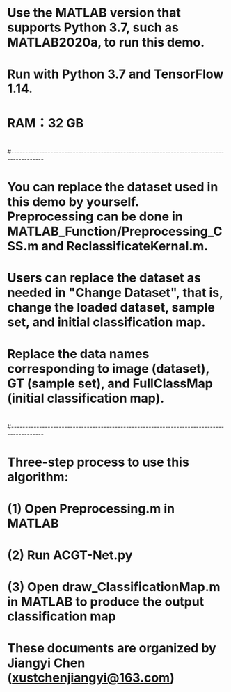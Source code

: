 # Use the MATLAB version that supports Python 3.7, such as MATLAB2020a, to run this demo.
# Run with Python 3.7 and TensorFlow 1.14.
# RAM：32 GB
# 
#-----------------------------------------------------------------------------------------
# You can replace the dataset used in this demo by yourself. Preprocessing can be done in MATLAB_Function/Preprocessing_CSS.m and ReclassificateKernal.m.
# Users can replace the dataset as needed in "Change Dataset", that is, change the loaded dataset, sample set, and initial classification map.
# Replace the data names corresponding to image (dataset), GT (sample set), and FullClassMap (initial classification map).
#
#-----------------------------------------------------------------------------------------
# Three-step process to use this algorithm:
# (1) Open Preprocessing.m in MATLAB
# (2) Run ACGT-Net.py
# (3) Open draw_ClassificationMap.m in MATLAB to produce the output classification map
#
# These documents are organized by Jiangyi Chen (xustchenjiangyi@163.com)